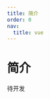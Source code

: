 ```yaml
---
title: 简介
order: 0
nav:
  title: vue
---
```


# 简介

待开发

<!-- <code src='./VueContainer.tsx'>Vue 组件渲染测试 3</code> -->

<!-- <code src='./VueComponent.vue'>Vue 组件渲染测试 3</code> -->
